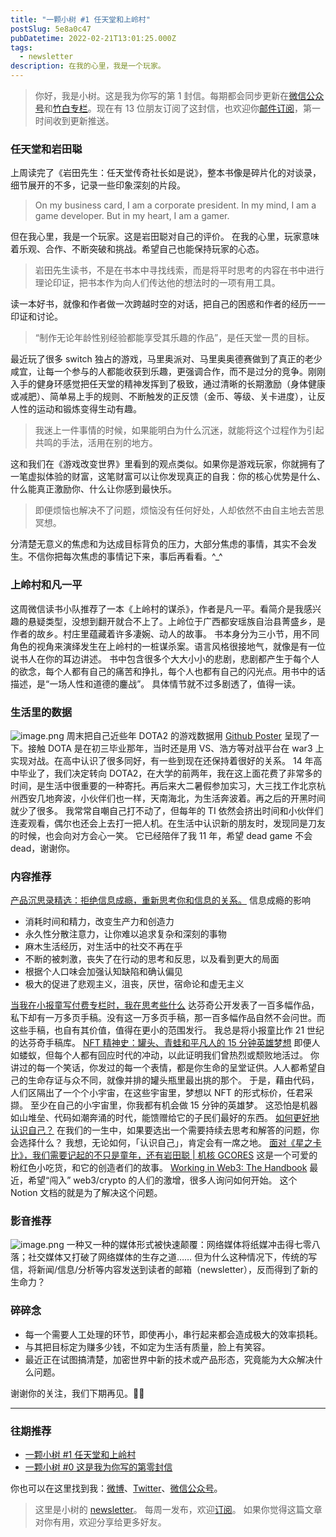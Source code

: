 ```yaml
---
title: "一颗小树 #1 任天堂和上岭村"
postSlug: 5e8a0c47
pubDatetime: 2022-02-21T13:01:25.000Z
tags:
  - newsletter
description: 在我的心里，我是一个玩家。
---
```


<!-- more -->

> 你好，我是小树。这是我为你写的第 1 封信。每期都会同步更新在[微信公众号](https://weixin.sogou.com/weixin?query=a_warm_tree)和[竹白专栏](https://xiaoshu.zhubai.love)。现在有 13 位朋友订阅了这封信，也欢迎你[邮件订阅](https://xiaoshu.zhubai.love)，第一时间收到更新推送。

### 任天堂和岩田聪

上周读完了《岩田先生：任天堂传奇社长如是说》，整本书像是碎片化的对谈录，细节展开的不多，记录一些印象深刻的片段。

> On my business card, I am a corporate president.
> In my mind, I am a game developer.
> But in my heart, I am a gamer.

但在我心里，我是一个玩家。这是岩田聪对自己的评价。
在我的心里，玩家意味着乐观、合作、不断突破和挑战。希望自己也能保持玩家的心态。

> 岩田先生读书，不是在书本中寻找线索，而是将平时思考的内容在书中进行理论印证，把书本作为向人们传达他的想法时的一项有用工具。

读一本好书，就像和作者做一次跨越时空的对话，把自己的困惑和作者的经历一一印证和讨论。

> “制作无论年龄性别经验都能享受其乐趣的作品”，是任天堂一贯的目标。

最近玩了很多 switch 独占的游戏，马里奥派对、马里奥奥德赛做到了真正的老少咸宜，让每一个参与的人都能收获到乐趣，更强调合作，而不是过分的竞争。刚刚入手的健身环感觉把任天堂的精神发挥到了极致，通过清晰的长期激励（身体健康或减肥）、简单易上手的规则、不断触发的正反馈（金币、等级、关卡进度），让反人性的运动和锻炼变得生动有趣。

> 我迷上一件事情的时候，如果能明白为什么沉迷，就能将这个过程作为引起共鸣的手法，活用在别的地方。

这和我们在《游戏改变世界》里看到的观点类似。如果你是游戏玩家，你就拥有了一笔虚拟体验的财富，这笔财富可以让你发现真正的自我：你的核心优势是什么、什么能真正激励你、什么让你感到最快乐。

> 即便烦恼也解决不了问题，烦恼没有任何好处，人却依然不由自主地去苦思冥想。

分清楚无意义的焦虑和为达成目标背负的压力，大部分焦虑的事情，其实不会发生。不信你把每次焦虑的事情记下来，事后再看看。^\_^

### 上岭村和凡一平

这周微信读书小队推荐了一本《上岭村的谋杀》，作者是凡一平。看简介是我感兴趣的悬疑类型，没想到翻开就合不上了。上岭位于广西都安瑶族自治县菁盛乡，是作者的故乡。村庄里蕴藏着许多凄婉、动人的故事。
书本身分为三小节，用不同角色的视角来演绎发生在上岭村的一桩谋杀案。语言风格很接地气，就像是有一位说书人在你的耳边讲述。
书中包含很多个大大小小的悲剧，悲剧都产生于每个人的欲念，每个人都有自己的痛苦和挣扎，每个人也都有自己的闪光点。用书中的话描述，是“一场人性和道德的鏖战”。
具体情节就不过多剧透了，值得一读。

### 生活里的数据

![image.png](/images/newsletter-1/1.png)
周末把自己近些年 DOTA2 的游戏数据用 [Github Poster](https://github.com/yihong0618/GitHubPoster) 呈现了一下。接触 DOTA 是在初三毕业那年，当时还是用 VS、浩方等对战平台在 war3 上实现对战。在高中认识了很多同好，有一些到现在还保持着很好的关系。
14 年高中毕业了，我们决定转向 DOTA2，在大学的前两年，我在这上面花费了非常多的时间，是生活中很重要的一种寄托。再后来大二暑假参加实习，大三找工作北京杭州西安几地奔波，小伙伴们也一样，天南海北，为生活奔波着。再之后的开黑时间就少了很多。
我常常自嘲自己打不动了，但每年的 TI 依然会挤出时间和小伙伴们连麦观看，偶尔也还会上去打一把人机。在生活中认识新的朋友时，发现同是刀友的时候，也会向对方会心一笑。
它已经陪伴了我 11 年，希望 dead game 不会 dead，谢谢你。

### 内容推荐

[产品沉思录精选：拒绝信息成瘾，重新思考你和信息的关系。](https://mp.weixin.qq.com/s/K9XpFyUcg3aUuxKBLWu3_A)
信息成瘾的影响

- 消耗时间和精力，改变生产力和创造力
- 永久性分散注意力，让你难以追求复杂和深刻的事物
- 麻木生活经历，对生活中的社交不再在乎
- 不断的被刺激，丧失了在行动的思考和反思，以及看到更大的局面
- 根据个人口味会加强认知缺陷和确认偏见
- 极大的促进了悲观主义，沮丧，厌世，宿命论和虚无主义

[当我在小报童写付费专栏时，我在思考些什么](https://mp.weixin.qq.com/s/DaOwplUDfYgoY7THikOLDg)
达芬奇公开发表了一百多幅作品，私下却有一万多页手稿。没有这一万多页手稿，那一百多幅作品自然不会问世。而这些手稿，也自有其价值，值得在更小的范围发行。
我总是将小报童比作 21 世纪的达芬奇手稿库。
[NFT 精神史：罐头、青蛙和平凡人的 15 分钟英雄梦想](https://mp.weixin.qq.com/s/X8N1CnEt_dkmSVF6vPa9Wg)
即便人如蝼蚁，但每个人都有回应时代的冲动，以此证明我们曾热烈或颓败地活过。
你讲过的每一个笑话，你发过的每一个表情，都是你生命的呈堂证供。人人都希望自己的生命存证与众不同，就像并排的罐头瓶里最出挑的那个。
于是，藉由代码，人们区隔出了一个个小宇宙，在这些宇宙里，梦想以 NFT 的形式标价，任君采撷。
至少在自己的小宇宙里，你我都有机会做 15 分钟的英雄梦。
这恐怕是机器如山堆垒、代码如潮奔涌的时代，能馈赠给它的子民们最好的东西。
[如何更好地认识自己？](https://mp.weixin.qq.com/s/-DZG-08Z09uBs3r_vkoFGQ)
在我们的一生中，如果要选出一个需要持续去思考和解答的问题，你会选择什么？
我想，无论如何，「认识自己」，肯定会有一席之地。
[面对《星之卡比》，我们需要记起的不只是童年，还有岩田聪 | 机核 GCORES](https://www.gcores.com/articles/96546)
这是一个可爱的粉红色小吃货，和它的创造者们的故事。
[Working in Web3: The Handbook](https://web3.smsunarto.com/)
最近，希望“闯入” web3/crypto 的人们的激增，很多人询问如何开始。
这个 Notion 文档的就是为了解决这个问题。

### 影音推荐

![image.png](/images/newsletter-1/2.png)
一种又一种的媒体形式被快速颠覆：网络媒体将纸媒冲击得七零八落；社交媒体又打破了网络媒体的生存之道…… 但为什么这种情况下，传统的写信，将新闻/信息/分析等内容发送到读者的邮箱（newsletter），反而得到了新的生命力？

### 碎碎念

- 每一个需要人工处理的环节，即使再小，串行起来都会造成极大的效率损耗。
- 与其把目标定为赚多少钱，不如定为生活有质量，脸上有笑容。
- 最近正在试图搞清楚，加密世界中新的技术或产品形态，究竟能为大众解决什么问题。

谢谢你的关注，我们下期再见。👋🏻

---

### 往期推荐

- [一颗小树 #1 任天堂和上岭村](https://xiaoshu.zhubai.love/posts/2107172142524608512)
- [一颗小树 #0 这是我为你写的第零封信](https://xiaoshu.zhubai.love/posts/2107165648034942976)

你也可以在这里找到我：[微博](https://weibo.com/u/5361470927)、[Twitter](https://twitter.com/yeshu_in_future)、[微信公众号](https://weixin.sogou.com/weixin?query=a_warm_tree)。

> 这里是小树的 [newsletter](https://xiaoshu.zhubai.love)。 每周一发布，欢迎[订阅](https://xiaoshu.zhubai.love)。
> 如果你觉得这篇文章对你有用，欢迎分享给更多好友。
